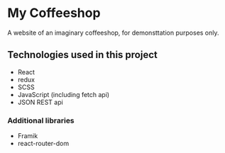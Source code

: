 # My Coffeeshop 

A website of an imaginary coffeeshop, for demonsttation purposes only.

## Technologies used in this project
 - React
 - redux
 - SCSS
 - JavaScript (including fetch api)
 - JSON REST api

### Additional libraries
 - Framik
 - react-router-dom